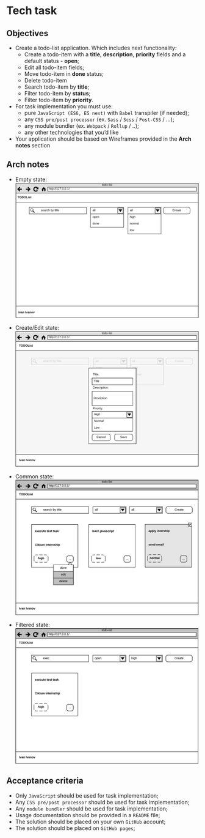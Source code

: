 # Tech task
## Objectives
- Create a todo-list application. Which includes next functionality:
    - Create a todo-item with a **title**, **description**, **priority** fields and a default status - **open**;
    - Edit all todo-item fields;
    - Move todo-item in **done** status;
    - Delete todo-item
    - Search todo-item by **title**;
    - Filter todo-item by **status**;
    - Filter todo-item by **priority**.
- For task implementation you must use:
    - pure `JavaScript (ES6, ES next)` with `Babel` transpiler (if needed);
    - any `CSS pre/post processor` (ex. `Sass` / `Scss` / `Post-CSS` / ...);
    - any module bundler (ex. `Webpack` / `Rollup` / ..);
    - any other technologies that you’d like
- Your application should be based on Wireframes provided in the **Arch notes** section

## Arch notes
- Empty state:
![Empty state](../assets/images/task/empty_state.png)

- Create/Edit state:
![Create edit state](../assets/images/task/create_edit_state.png)

- Common state:
![List state](../assets/images/task/list_state.png)

- Filtered state:
![Filtered list state](../assets/images/task/filtered_list_state.png)

## Acceptance criteria
- Only `JavaScript` should be used for task implementation;
- Any `CSS pre/post processor` should be used for task implementation;
- Any `module bundler` should be used for task implementation;
- Usage documentation should be provided in a `README` file;
- The solution should be placed on your own `GitHub` account;
- The solution should be placed on `GitHub pages`;

